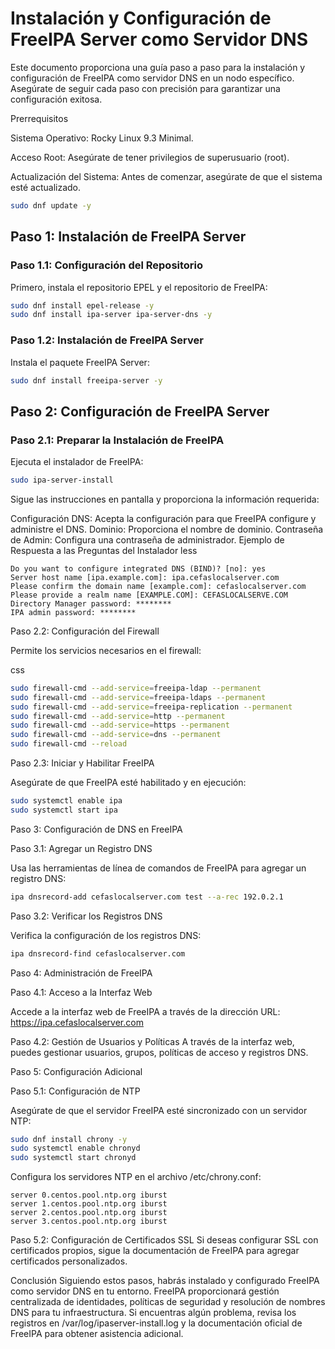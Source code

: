 # Instalación y Configuración de FreeIPA Server como Servidor DNS

Este documento proporciona una guía paso a paso para la instalación y configuración de FreeIPA como servidor DNS en un nodo específico. Asegúrate de seguir cada paso con precisión para garantizar una configuración exitosa.

Prerrequisitos

Sistema Operativo: Rocky Linux 9.3 Minimal.

Acceso Root: Asegúrate de tener privilegios de superusuario (root).

Actualización del Sistema: Antes de comenzar, asegúrate de que el sistema esté actualizado.

```bash
sudo dnf update -y
```

## Paso 1: Instalación de FreeIPA Server

### Paso 1.1: Configuración del Repositorio

Primero, instala el repositorio EPEL y el repositorio de FreeIPA:



```bash
sudo dnf install epel-release -y
sudo dnf install ipa-server ipa-server-dns -y
```
### Paso 1.2: Instalación de FreeIPA Server

Instala el paquete FreeIPA Server:

```bash
sudo dnf install freeipa-server -y
```

## Paso 2: Configuración de FreeIPA Server

### Paso 2.1: Preparar la Instalación de FreeIPA

Ejecuta el instalador de FreeIPA:

```bash
sudo ipa-server-install
```

Sigue las instrucciones en pantalla y proporciona la información requerida:

Configuración DNS: Acepta la configuración para que FreeIPA configure y administre el DNS.
Dominio: Proporciona el nombre de dominio.
Contraseña de Admin: Configura una contraseña de administrador.
Ejemplo de Respuesta a las Preguntas del Instalador
less

```plaintext
Do you want to configure integrated DNS (BIND)? [no]: yes
Server host name [ipa.example.com]: ipa.cefaslocalserver.com
Please confirm the domain name [example.com]: cefaslocalserver.com
Please provide a realm name [EXAMPLE.COM]: CEFASLOCALSERVE.COM
Directory Manager password: ********
IPA admin password: ********
```

Paso 2.2: Configuración del Firewall

Permite los servicios necesarios en el firewall:

css

```bash
sudo firewall-cmd --add-service=freeipa-ldap --permanent
sudo firewall-cmd --add-service=freeipa-ldaps --permanent
sudo firewall-cmd --add-service=freeipa-replication --permanent
sudo firewall-cmd --add-service=http --permanent
sudo firewall-cmd --add-service=https --permanent
sudo firewall-cmd --add-service=dns --permanent
sudo firewall-cmd --reload
```

Paso 2.3: Iniciar y Habilitar FreeIPA

Asegúrate de que FreeIPA esté habilitado y en ejecución:



```bash
sudo systemctl enable ipa
sudo systemctl start ipa
```

Paso 3: Configuración de DNS en FreeIPA

Paso 3.1: Agregar un Registro DNS

Usa las herramientas de línea de comandos de FreeIPA para agregar un registro DNS:



```bash
ipa dnsrecord-add cefaslocalserver.com test --a-rec 192.0.2.1
```

Paso 3.2: Verificar los Registros DNS

Verifica la configuración de los registros DNS:



```bash
ipa dnsrecord-find cefaslocalserver.com
```

Paso 4: Administración de FreeIPA

Paso 4.1: Acceso a la Interfaz Web

Accede a la interfaz web de FreeIPA a través de la dirección URL: https://ipa.cefaslocalserver.com

Paso 4.2: Gestión de Usuarios y Políticas
A través de la interfaz web, puedes gestionar usuarios, grupos, políticas de acceso y registros DNS.

Paso 5: Configuración Adicional

Paso 5.1: Configuración de NTP

Asegúrate de que el servidor FreeIPA esté sincronizado con un servidor NTP:


```bash
sudo dnf install chrony -y
sudo systemctl enable chronyd
sudo systemctl start chronyd
```

Configura los servidores NTP en el archivo /etc/chrony.conf:


```plaintext
server 0.centos.pool.ntp.org iburst
server 1.centos.pool.ntp.org iburst
server 2.centos.pool.ntp.org iburst
server 3.centos.pool.ntp.org iburst
```
Paso 5.2: Configuración de Certificados SSL
Si deseas configurar SSL con certificados propios, sigue la documentación de FreeIPA para agregar certificados personalizados.

Conclusión
Siguiendo estos pasos, habrás instalado y configurado FreeIPA como servidor DNS en tu entorno. FreeIPA proporcionará gestión centralizada de identidades, políticas de seguridad y resolución de nombres DNS para tu infraestructura. Si encuentras algún problema, revisa los registros en /var/log/ipaserver-install.log y la documentación oficial de FreeIPA para obtener asistencia adicional.